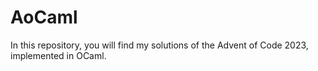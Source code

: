 # AoCaml

In this repository, you will find my solutions of the Advent of Code 2023, implemented in OCaml.
